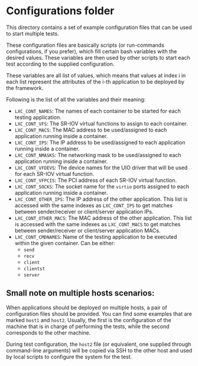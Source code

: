 # Configurations folder

This directory contains a set of example configuration files that can be used to start multiple tests.

These configuration files are basically scripts (or run-commands configurations, if you prefer), which fill certain bash variables with the desired values. These variables are then used by other scripts to start each test according to the supplied configuration.

These variables are all list of values, which means that values at index i in each list represent the attributes of the i-th application to be deployed by the framework.

Following is the list of all the variables and their meaning:
 - `LXC_CONT_NAMES`: The names of each container to be started for each testing application.
 - `LXC_CONT_VFS`: The SR-IOV virtual functions to assign to each container.
 - `LXC_CONT_MACS`: The MAC address to be used/assigned to each application running inside a container.
 - `LXC_CONT_IPS`: The IP address to be used/assigned to each application running inside a container.
 - `LXC_CONT_NMASKS`: The networking mask to be used/assigned to each application running inside a container.
 - `LXC_CONT_VFDEVS`: The device names for the UIO driver that will be used for each SR-IOV virtual function.
 - `LXC_CONT_VFPCIS`: The PCI address of each SR-IOV virtual function.
 - `LXC_CONT_SOCKS`: The socket name for the `virtio` ports assigned to each application running inside a container.
 - `LXC_CONT_OTHER_IPS`: The IP address of the other application. This list is accessed with the same indexes as `LXC_CONT_IPS` to get matches between sender/receiver or client/server application IPs.
 - `LXC_CONT_OTHER_MACS`: The MAC address of the other application. This list is accessed with the same indexes as `LXC_CONT_MACS` to get matches between sender/receiver or client/server application MACs.
 - `LXC_CONT_CMDNAMES`: Name of the testing application to be executed within the given container. Can be either:
    - `send`
    - `recv`
    - `client`
    - `clientst`
    - `server`

## Small note on multiple hosts scenarios:

When applications should be deployed on multiple hosts, a pair of configuration files should be provided. You can find some examples that are marked `host1` and `host2`. Usually, the first is the configuration of the machine that is in charge of performing the tests, while the second corresponds to the other machine.

During test configuration, the `host2` file (or equivalent, one supplied through command-line arguments) will be copied via SSH to the other host and used by local scripts to configure the system for the test.
